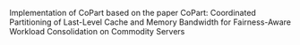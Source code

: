 Implementation of CoPart based on the paper CoPart: Coordinated Partitioning of Last-Level Cache and Memory Bandwidth for Fairness-Aware Workload Consolidation on Commodity Servers
